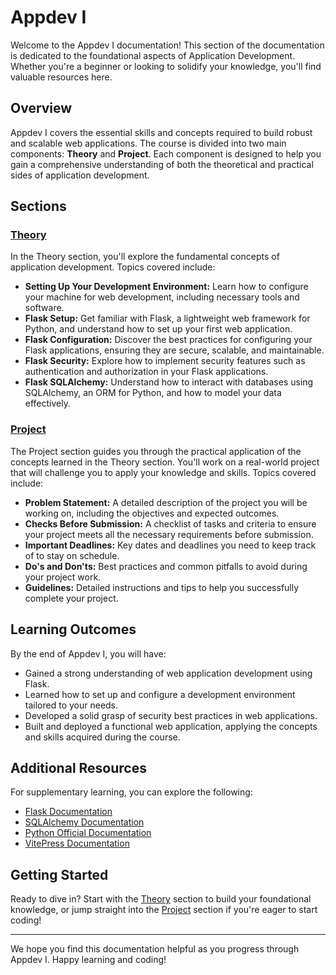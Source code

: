# Appdev I

Welcome to the Appdev I documentation! This section of the documentation is dedicated to the foundational aspects of Application Development. Whether you're a beginner or looking to solidify your knowledge, you'll find valuable resources here.

## Overview

Appdev I covers the essential skills and concepts required to build robust and scalable web applications. The course is divided into two main components: **Theory** and **Project**. Each component is designed to help you gain a comprehensive understanding of both the theoretical and practical sides of application development.

## Sections

### [Theory](./theory/index.md)

In the Theory section, you'll explore the fundamental concepts of application development. Topics covered include:

- **Setting Up Your Development Environment:** Learn how to configure your machine for web development, including necessary tools and software.
- **Flask Setup:** Get familiar with Flask, a lightweight web framework for Python, and understand how to set up your first web application.
- **Flask Configuration:** Discover the best practices for configuring your Flask applications, ensuring they are secure, scalable, and maintainable.
- **Flask Security:** Explore how to implement security features such as authentication and authorization in your Flask applications.
- **Flask SQLAlchemy:** Understand how to interact with databases using SQLAlchemy, an ORM for Python, and how to model your data effectively.

### [Project](./project/index.md)

The Project section guides you through the practical application of the concepts learned in the Theory section. You'll work on a real-world project that will challenge you to apply your knowledge and skills. Topics covered include:

- **Problem Statement:** A detailed description of the project you will be working on, including the objectives and expected outcomes.
- **Checks Before Submission:** A checklist of tasks and criteria to ensure your project meets all the necessary requirements before submission.
- **Important Deadlines:** Key dates and deadlines you need to keep track of to stay on schedule.
- **Do's and Don'ts:** Best practices and common pitfalls to avoid during your project work.
- **Guidelines:** Detailed instructions and tips to help you successfully complete your project.

## Learning Outcomes

By the end of Appdev I, you will have:

- Gained a strong understanding of web application development using Flask.
- Learned how to set up and configure a development environment tailored to your needs.
- Developed a solid grasp of security best practices in web applications.
- Built and deployed a functional web application, applying the concepts and skills acquired during the course.

## Additional Resources

For supplementary learning, you can explore the following:

- [Flask Documentation](https://flask.palletsprojects.com/)
- [SQLAlchemy Documentation](https://docs.sqlalchemy.org/)
- [Python Official Documentation](https://docs.python.org/3/)
- [VitePress Documentation](https://vitepress.dev/)

## Getting Started

Ready to dive in? Start with the [Theory](./appdev-I-theory/index.md) section to build your foundational knowledge, or jump straight into the [Project](./appdev-I-project/index.md) section if you're eager to start coding!

---

We hope you find this documentation helpful as you progress through Appdev I. Happy learning and coding!
